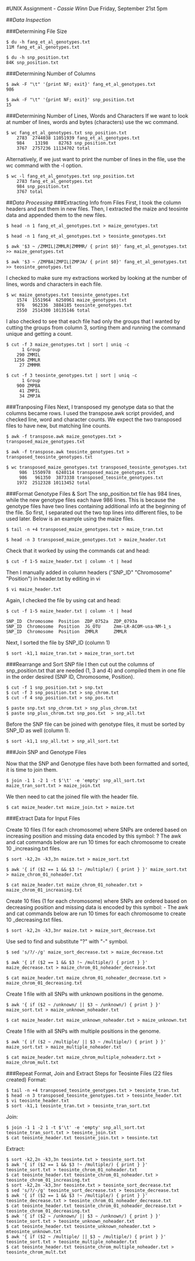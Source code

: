 #UNIX Assignment - *Cassie Winn*
Due Friday, September 21st 5pm

##*Data Inspection*

###Determining File Size

```
$ du -h fang_et_al_genotypes.txt 
11M	fang_et_al_genotypes.txt
```
```
$ du -h snp_position.txt 
84K	snp_position.txt
```

###Determining Number of Columns

```
$ awk -F "\t" '{print NF; exit}' fang_et_al_genotypes.txt
986
```

```
$ awk -F "\t" '{print NF; exit}' snp_position.txt 
15
```

###Determining Number of Lines, Words and Characters
If we want to look at number of lines, words and bytes (characters) use the wc command.

```
$ wc fang_et_al_genotypes.txt snp_position.txt
	2783  2744038 11051939 fang_et_al_genotypes.txt
	984    13198    82763 snp_position.txt
	3767  2757236 11134702 total
```
Alternatively, if we just want to print the number of lines in the file, use the wc command with the -l option.

```
$ wc -l fang_et_al_genotypes.txt snp_position.txt
	2783 fang_et_al_genotypes.txt
	984 snp_position.txt
	3767 total
```

##*Data Processing*
###Extracting Info from Files
First, I took the column headers and put them in new files. Then, I extracted the maize and teosinte data and appended them to the new files. 

```
$ head -n 1 fang_et_al_genotypes.txt > maize_genotypes.txt
```
```
$ head -n 1 fang_et_al_genotypes.txt > teosinte_genotypes.txt
```
```
$ awk '$3 ~ /ZMMIL|ZMMLR|ZMMMR/ { print $0}' fang_et_al_genotypes.txt >> maize_genotypes.txt
```

```
$ awk '$3 ~ /ZMPBA|ZMPIL|ZMPJA/ { print $0}' fang_et_al_genotypes.txt >> teosinte_genotypes.txt
```
I checked to make sure my extractions worked by looking at the number of lines, words and characters in each file.

```
$ wc maize_genotypes.txt teosinte_genotypes.txt
	1574  1551964  6250961 maize_genotypes.txt
	976   962336  3884185 teosinte_genotypes.txt
	2550  2514300 10135146 total
```
I also checked to see that each file had only the groups that I wanted by cutting the groups from column 3, sorting them and running the command unique and getting a count.

```
$ cut -f 3 maize_genotypes.txt | sort | uniq -c
      1 Group
    290 ZMMIL
   1256 ZMMLR
     27 ZMMMR
```
```
$ cut -f 3 teosinte_genotypes.txt | sort | uniq -c
      1 Group
    900 ZMPBA
     41 ZMPIL
     34 ZMPJA
```
###Tranposing Files
Next, I transposed my genotype data so that the columns became rows. I used the transpose.awk script provided, and checked line, word and character counts. We expect the two transposed files to have new, but matching line counts.

```
$ awk -f transpose.awk maize_genotypes.txt > transposed_maize_genotypes.txt
```
```
$ awk -f transpose.awk teosinte_genotypes.txt > transposed_teosinte_genotypes.txt
```
```
$ wc transposed_maize_genotypes.txt transposed_teosinte_genotypes.txt 
     986  1550978  6240114 transposed_maize_genotypes.txt
     986   961350  3873338 transposed_teosinte_genotypes.txt
    1972  2512328 10113452 total
```

###Format Genotype Files & Sort
The snp_position.txt file has 984 lines, while the new genotype files each have 986 lines. This is because the genotype files have two lines containing additional info at the beginning of the file. So first, I separated out the two top lines into different files, to be used later. Below is an example using the maize files.

```
$ tail -n +4 transposed_maize_genotypes.txt > maize_tran.txt
```
```
$ head -n 3 transposed_maize_genotypes.txt > maize_header.txt
```

Check that it worked by using the commands cat and head:

```
$ cut -f 1-5 maize_header.txt | column -t | head
```

Then I manually added in column headers ("SNP_ID" "Chromosome" "Position") in header.txt by editing in vi
```
$ vi maize_header.txt
```

Again, I checked the file by using cat and head:

```
$ cut -f 1-5 maize_header.txt | column -t | head

SNP_ID  Chromosome  Position  ZDP_0752a  ZDP_0793a
SNP_ID  Chromosome  Position  JG_OTU     Zmm-LR-ACOM-usa-NM-1_s
SNP_ID  Chromosome  Position  ZMMLR      ZMMLR
```

Next, I sorted the file by SNP_ID (column 1)

```
$ sort -k1,1 maize_tran.txt > maize_tran_sort.txt
```

###Rearrange and Sort SNP file
I then cut out the columns of snp_position.txt that are needed (1, 3 and 4) and compiled them in one file in the order desired (SNP ID, Chromosome, Position).

```
$ cut -f 1 snp_position.txt > snp.txt
$ cut -f 3 snp_position.txt > snp_chrom.txt
$ cut -f 4 snp_position.txt > snp_pos.txt
```
```
$ paste snp.txt snp_chrom.txt > snp_plus_chrom.txt
$ paste snp_plus_chrom.txt snp_pos.txt  > snp_all.txt
```
Before the SNP file can be joined with genotype files, it must be sorted by SNP_ID as well (column 1).

```
$ sort -k1,1 snp_all.txt > snp_all_sort.txt
```

###Join SNP and Genotype Files

Now that the SNP and Genotype files have both been formatted and sorted, it is time to join them.
 
```
$ join -1 1 -2 1 -t $'\t' -e 'empty' snp_all_sort.txt maize_tran_sort.txt > maize_join.txt
```
We then need to cat the joined file with the header file.

```
$ cat maize_header.txt maize_join.txt > maize.txt
```

###Extract Data for Input Files

Create 10 files (1 for each chromosome) where SNPs are ordered based on increasing position and missing data encoded by this symbol: ?
The awk and cat commands below are run 10 times for each chromosome to create 10 _increasing.txt files.

```
$ sort -k2,2n -k3,3n maize.txt > maize_sort.txt
```
```
$ awk '{ if ($2 == 1 && $3 !~ /multiple/) { print } }' maize_sort.txt > maize_chrom_01_noheader.txt
```
```
$ cat maize_header.txt maize_chrom_01_noheader.txt > maize_chrom_01_increasing.txt
```
Create 10 files (1 for each chromosome) where SNPs are ordered based on decreasing position and missing data is encoded by this symbol: -
The awk and cat commands below are run 10 times for each chromosome to create 10 _decreasing.txt files.

```
$ sort -k2,2n -k3,3nr maize.txt > maize_sort_decrease.txt
```
Use sed to find and substitute "?" with "-" symbol. 
```
$ sed 's/?/-/g' maize_sort_decrease.txt > maize_decrease.txt
```
```
$ awk '{ if ($2 == 1 && $3 !~ /multiple/) { print } }' maize_decrease.txt > maize_chrom_01_noheader_decrease.txt
```
```
$ cat maize_header.txt maize_chrom_01_noheader_decrease.txt > maize_chrom_01_decreasing.txt
```
Create 1 file with all SNPs with unknown positions in the genome.

```
$ awk '{ if ($2 ~ /unknown/ || $3 ~ /unknown/) { print } }' maize_sort.txt > maize_unknown_noheader.txt
```
```
$ cat maize_header.txt maize_unknown_noheader.txt > maize_unknown.txt
```
Create 1 file with all SNPs with multiple positions in the genome.

```
$ awk '{ if ($2 ~ /multiple/ || $3 ~ /multiple/) { print } }' maize_sort.txt > maize_multiple_noheader.txt
```
```
$ cat maize_header.txt maize_chrom_multiple_noheaderz.txt > maize_chrom_mult.txt
```
###Repeat Format, Join and Extract Steps for Teosinte Files (22 files created)
Format:

```
$ tail -n +4 transposed_teosinte_genotypes.txt > teosinte_tran.txt
$ head -n 3 transposed_teosinte_genotypes.txt > teosinte_header.txt
$ vi teosinte_header.txt
$ sort -k1,1 teosinte_tran.txt > teosinte_tran_sort.txt
```
Join:

```
$ join -1 1 -2 1 -t $'\t' -e 'empty' snp_all_sort.txt teosinte_tran_sort.txt > teosinte_join.txt
$ cat teosinte_header.txt teosinte_join.txt > teosinte.txt
```
Extract:

```
$ sort -k2,2n -k3,3n teosinte.txt > teosinte_sort.txt
$ awk '{ if ($2 == 1 && $3 !~ /multiple/) { print } }' teosinte_sort.txt > teosinte_chrom_01_noheader.txt
$ cat teosinte_header.txt teosinte_chrom_01_noheader.txt > teosinte_chrom_01_increasing.txt
$ sort -k2,2n -k3,3nr teosinte.txt > teosinte_sort_decrease.txt
$ sed 's/?/-/g' teosinte_sort_decrease.txt > teosinte_decrease.txt
$ awk '{ if ($2 == 1 && $3 !~ /multiple/) { print } }' teosinte_decrease.txt > teosinte_chrom_01_noheader_decrease.txt
$ cat teosinte_header.txt teosinte_chrom_01_noheader_decrease.txt > teosinte_chrom_01_decreasing.txt
$ awk '{ if ($2 ~ /unknown/ || $3 ~ /unknown/) { print } }' teosinte_sort.txt > teosinte_unknown_noheader.txt
$ cat teosinte_header.txt teosinte_unknown_noheader.txt > mteosinte_unknown.txt
$ awk '{ if ($2 ~ /multiple/ || $3 ~ /multiple/) { print } }' teosinte_sort.txt > teosinte_multiple_noheader.txt
$ cat teosinte_header.txt teosinte_chrom_multiple_noheader.txt > teosinte_chrom_mult.txt
```
